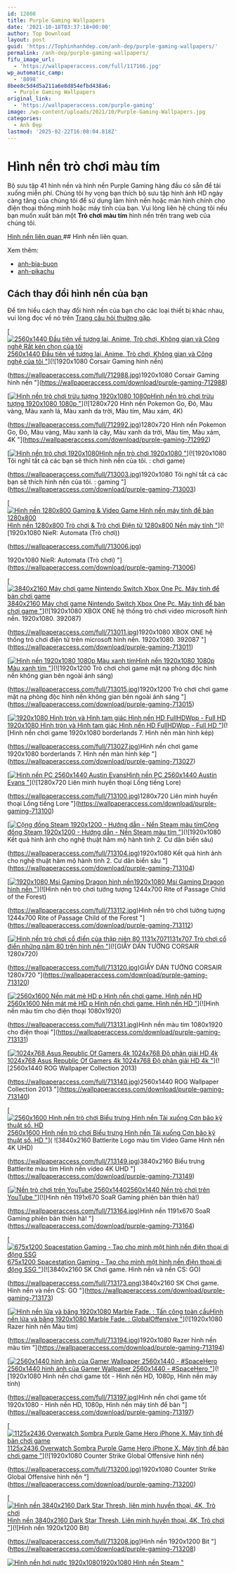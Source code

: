 ```yaml
---
id: 12808
title: Purple Gaming Wallpapers
date: '2021-10-18T03:37:18+00:00'
author: Top Download
layout: post
guid: 'https://Tophinhanhdep.com/anh-dep/purple-gaming-wallpapers/'
permalink: /anh-dep/purple-gaming-wallpapers/
fifu_image_url:
  - 'https://wallpaperaccess.com/full/117166.jpg'
wp_automatic_camp:
  - '8098'
8bee8c5d4d5a211a6e8d854efbd438a6:
  - Purple Gaming Wallpapers
original_link:
  - 'https://wallpaperaccess.com/purple-gaming'
image: /wp-content/uploads/2021/10/Purple-Gaming-Wallpapers.jpg
categories:
  - Ảnh Đẹp
lastmod: '2025-02-22T16:08:04.818Z'
---
```

# Hình nền trò chơi màu tím

Bộ sưu tập 41 hình nền và hình nền Purple Gaming hàng đầu có sẵn để tải xuống miễn phí. Chúng tôi hy vọng bạn thích bộ sưu tập hình ảnh HD ngày càng tăng của chúng tôi để sử dụng làm hình nền hoặc màn hình chính cho điện thoại thông minh hoặc máy tính của bạn. Vui lòng liên hệ chúng tôi nếu bạn muốn xuất bản một **Trò chơi màu tím** hình nền trên trang web của chúng tôi.

[Hình nền liên quan ](#related) ## Hình nền liên quan.

   
 Xem thêm:

   
- [anh-bia-buon](https://tophinhanhdep.com/anh-bia/anh-bia-buon/)
- [anh-pikachu](https://tophinhanhdep.com/anh-anime/anh-pikachu/)

## Cách thay đổi hình nền của bạn

Để tìm hiểu cách thay đổi hình nền của bạn cho các loại thiết bị khác nhau, vui lòng đọc về nó trên [Trang câu hỏi thường gặp](https://tophinhanhdep.com/faq/).

  
[[![2560x1440 Đầu tiên về tương lai, Anime, Trò chơi, Không gian và Công nghệ Rất kén chọn của tôi](https://wallpaperaccess.com/full/117166.jpg)2560x1440 Đầu tiên về tương lai, Anime, Trò chơi, Không gian và Công nghệ của tôi "](https://wallpaperaccess.com/download/purple-gaming-117166)](![1920x1080 Corsair Gaming hình nền)

(https://wallpaperaccess.com/full/712988.jpg)1920x1080 Corsair Gaming hình nền "](https://wallpaperaccess.com/download/purple-gaming-712988)

[[![Hình nền trò chơi trừu tượng 1920x1080 1080p](https://wallpaperaccess.com/full/712990.jpg)Hình nền trò chơi trừu tượng 1920x1080 1080p "](https://wallpaperaccess.com/download/purple-gaming-712990)](![1280x720 Hình nền Pokemon Go, Đỏ, Màu vàng, Màu xanh lá, Màu xanh da trời, Màu tím, Màu xám, 4K)

(https://wallpaperaccess.com/full/712992.jpg)1280x720 Hình nền Pokemon Go, Đỏ, Màu vàng, Màu xanh lá cây, Màu xanh da trời, Màu tím, Màu xám, 4K "](https://wallpaperaccess.com/download/purple-gaming-712992)

[[![Hình nền trò chơi 1920x1080](https://wallpaperaccess.com/full/712993.png)Hình nền trò chơi 1920x1080 "](https://wallpaperaccess.com/download/purple-gaming-712993)](![1920x1080 Tôi nghĩ tất cả các bạn sẽ thích hình nền của tôi.  : chơi game)

(https://wallpaperaccess.com/full/713003.jpg)1920x1080 Tôi nghĩ tất cả các bạn sẽ thích hình nền của tôi. : gaming "](https://wallpaperaccess.com/download/purple-gaming-713003)

[[![Hình nền 1280x800 Gaming & Video Game Hình nền máy tính để bàn 1280x800](https://wallpaperaccess.com/full/713004.jpg)Hình nền 1280x800 Trò chơi &amp; Trò chơi Điện tử 1280x800 Nền máy tính "](https://wallpaperaccess.com/download/purple-gaming-713004)](![1920x1080 NieR: Automata (Trò chơi))

(https://wallpaperaccess.com/full/713006.jpg)

1920x1080 NieR: Automata (Trò chơi) "](https://wallpaperaccess.com/download/purple-gaming-713006)

[[![3840x2160 Máy chơi game Nintendo Switch Xbox One Pc.  Máy tính để bàn chơi game](https://wallpaperaccess.com/full/713007.jpg)3840x2160 Máy chơi game Nintendo Switch Xbox One Pc. Máy tính để bàn chơi game "](https://wallpaperaccess.com/download/purple-gaming-713007)](![1920x1080 XBOX ONE hệ thống trò chơi video microsoft hình nền.  1920x1080.  392087)

(https://wallpaperaccess.com/full/713011.jpg)1920x1080 XBOX ONE hệ thống trò chơi điện tử trên microsoft hình nền. 1920x1080. 392087 "](https://wallpaperaccess.com/download/purple-gaming-713011)

[[![Hình nền 1920x1080 1080p Màu xanh tím](https://wallpaperaccess.com/full/713012.png)Hình nền 1920x1080 1080p Màu xanh tím "](https://wallpaperaccess.com/download/purple-gaming-713012)](![1920x1200 Trò chơi chơi game mặt nạ phòng độc hình nền không gian bên ngoài ánh sáng)

(https://wallpaperaccess.com/full/713015.jpg)1920x1200 Trò chơi chơi game mặt nạ phòng độc hình nền không gian bên ngoài ánh sáng "](https://wallpaperaccess.com/download/purple-gaming-713015)

[[![1920x1080 Hình tròn và Hình tam giác Hình nền HD FullHDWpp - Full HD](https://wallpaperaccess.com/full/713022.png)1920x1080 Hình tròn và Hình tam giác Hình nền HD FullHDWpp - Full HD "](https://wallpaperaccess.com/download/purple-gaming-713022)](![Hình nền chơi game 1920x1080 borderlands 7. Hình nền màn hình kép)

(https://wallpaperaccess.com/full/713027.jpg)Hình nền chơi game 1920x1080 borderlands 7. Hình nền màn hình kép "](https://wallpaperaccess.com/download/purple-gaming-713027)

[[![Hình nền PC 2560x1440 Austin Evans](https://wallpaperaccess.com/full/713098.jpg)Hình nền PC 2560x1440 Austin Evans "](https://wallpaperaccess.com/download/purple-gaming-713098)](![1280x720 Liên minh huyền thoại Lồng tiếng Lore)

(https://wallpaperaccess.com/full/713100.jpg)1280x720 Liên minh huyền thoại Lồng tiếng Lore "](https://wallpaperaccess.com/download/purple-gaming-713100)

[[![Cộng đồng Steam 1920x1200 - Hướng dẫn - Nền Steam màu tím](https://wallpaperaccess.com/full/704170.jpg)Cộng đồng Steam 1920x1200 - Hướng dẫn - Nền Steam màu tím "](https://wallpaperaccess.com/download/purple-gaming-704170)](![1920x1080 Kết quả hình ảnh cho nghệ thuật hâm mộ hành tinh 2.  Cư dân biển sâu)

(https://wallpaperaccess.com/full/713104.jpg)1920x1080 Kết quả hình ảnh cho nghệ thuật hâm mộ hành tinh 2. Cư dân biển sâu "](https://wallpaperaccess.com/download/purple-gaming-713104)

[[![1920x1080 Msi Gaming Dragon hình nền](https://wallpaperaccess.com/full/704114.jpg)1920x1080 Msi Gaming Dragon hình nền "](https://wallpaperaccess.com/download/purple-gaming-704114)](![Hình nền trò chơi tưởng tượng 1244x700 Rite of Passage Child of the Forest)

(https://wallpaperaccess.com/full/713112.jpg)Hình nền trò chơi tưởng tượng 1244x700 Rite of Passage Child of the Forest "](https://wallpaperaccess.com/download/purple-gaming-713112)

[[![Hình nền trò chơi cổ điển của thập niên 80 1131x707](https://wallpaperaccess.com/full/344306.jpg)1131x707 Trò chơi cổ điển những năm 80 trên hình nền "](https://wallpaperaccess.com/download/purple-gaming-344306)](![GIẤY DÁN TƯỜNG CORSAIR 1280x720)

(https://wallpaperaccess.com/full/713120.jpg)GIẤY DÁN TƯỜNG CORSAIR 1280x720 "](https://wallpaperaccess.com/download/purple-gaming-713120)

[[![2560x1600 Nền mát mẻ HD p Hình nền chơi game.  Hình nền HD](https://wallpaperaccess.com/full/713126.jpg)2560x1600 Nền mát mẻ HD p Hình nền chơi game. Hình nền HD "](https://wallpaperaccess.com/download/purple-gaming-713126)](![Hình nền màu tím cho điện thoại 1080x1920)

(https://wallpaperaccess.com/full/713131.jpg)Hình nền màu tím 1080x1920 cho điện thoại "](https://wallpaperaccess.com/download/purple-gaming-713131)

[[![1024x768 Asus Republic Of Gamers 4k 1024x768 Độ phân giải HD 4k](https://wallpaperaccess.com/full/713137.jpg)1024x768 Asus Republic Of Gamers 4k 1024x768 Độ phân giải HD 4k "](https://wallpaperaccess.com/download/purple-gaming-713137)](![2560x1440 ROG Wallpaper Collection 2013)

(https://wallpaperaccess.com/full/713140.jpg)2560x1440 ROG Wallpaper Collection 2013 "](https://wallpaperaccess.com/download/purple-gaming-713140)

[[![2560x1600 Hình nền trò chơi Biểu trưng Hình nền Tải xuống Cơn bão kỹ thuật số.  HD](https://wallpaperaccess.com/full/713148.jpg)2560x1600 Hình nền trò chơi Biểu trưng Hình nền Tải xuống Cơn bão kỹ thuật số. HD "](https://wallpaperaccess.com/download/purple-gaming-713148)]( ![3840x2160 Battlerite Logo màu tím Video Game Hình nền 4K UHD)

(https://wallpaperaccess.com/full/713149.jpg)3840x2160 Biểu trưng Battlerite màu tím Hình nền video 4K UHD "](https://wallpaperaccess.com/download/purple-gaming-713149)

[[![Nền trò chơi trên YouTube 2560x1440](https://wallpaperaccess.com/full/713162.jpg)2560x1440 Nền trò chơi trên YouTube "](https://wallpaperaccess.com/download/purple-gaming-713162)](![Hình nền 1191x670 SoaR Gaming phiên bản thiên hà!)

(https://wallpaperaccess.com/full/713164.jpg)Hình nền 1191x670 SoaR Gaming phiên bản thiên hà! "](https://wallpaperaccess.com/download/purple-gaming-713164)

[[![675x1200 Spacestation Gaming - Tạo cho mình một hình nền điện thoại di động SSG](https://wallpaperaccess.com/full/713170.jpg)675x1200 Spacestation Gaming - Tạo cho mình một hình nền điện thoại di động SSG "](https://wallpaperaccess.com/download/purple-gaming-713170)](![3840x2160 SK Chơi game.  Hình nền và nền CS: GO)

(https://wallpaperaccess.com/full/713173.png)3840x2160 SK Chơi game. Hình nền và nền CS: GO "](https://wallpaperaccess.com/download/purple-gaming-713173)

[[![Hình nền lửa và băng 1920x1080 Marble Fade.  : Tấn công toàn cầu](https://wallpaperaccess.com/full/713191.png)Hình nền lửa và băng 1920x1080 Marble Fade. : GlobalOffensive "](https://wallpaperaccess.com/download/purple-gaming-713191)](![1920x1080 Razer hình nền Màu tím)

(https://wallpaperaccess.com/full/713194.jpg)1920x1080 Razer hình nền màu tím "](https://wallpaperaccess.com/download/purple-gaming-713194)

[[![2560x1440 hình ảnh của Gamer Wallpaper 2560x1440 - #SpaceHero](https://wallpaperaccess.com/full/713196.jpg) 2560x1440 hình ảnh của Gamer Wallpaper 2560x1440 - #SpaceHero "](https://wallpaperaccess.com/download/purple-gaming-713196)](![1920x1080 Hình nền chơi game tốt - Hình nền HD, 1080p, Hình nền máy tính)

(https://wallpaperaccess.com/full/713197.jpg)Hình nền chơi game tốt 1920x1080 - Hình nền HD, 1080p, Hình nền máy tính để bàn "](https://wallpaperaccess.com/download/purple-gaming-713197)

[[![1125x2436 Overwatch Sombra Purple Game Hero iPhone X. Máy tính để bàn chơi game](https://wallpaperaccess.com/full/713199.jpg)1125x2436 Overwatch Sombra Purple Game Hero iPhone X. Máy tính để bàn chơi game "](https://wallpaperaccess.com/download/purple-gaming-713199)](![1920x1080 Counter Strike Global Offensive hình nền)

(https://wallpaperaccess.com/full/713200.jpg)1920x1080 Counter Strike Global Offensive hình nền "](https://wallpaperaccess.com/download/purple-gaming-713200)

[[![Hình nền 3840x2160 Dark Star Thresh, liên minh huyền thoại, 4K, Trò chơi](https://wallpaperaccess.com/full/217371.jpg)Hình nền 3840x2160 Dark Star Thresh, Liên minh huyền thoại, 4K, Trò chơi "](https://wallpaperaccess.com/download/purple-gaming-217371)](![Hình nền 1920x1200 Bit)

(https://wallpaperaccess.com/full/713208.jpg)Hình nền 1920x1200 Bit "](https://wallpaperaccess.com/download/purple-gaming-713208)

[![Hình nền hơi nước 1920x1080](https://wallpaperaccess.com/full/713209.png)1920x1080 Hình nền Steam "](https://wallpaperaccess.com/download/purple-gaming-713209)
